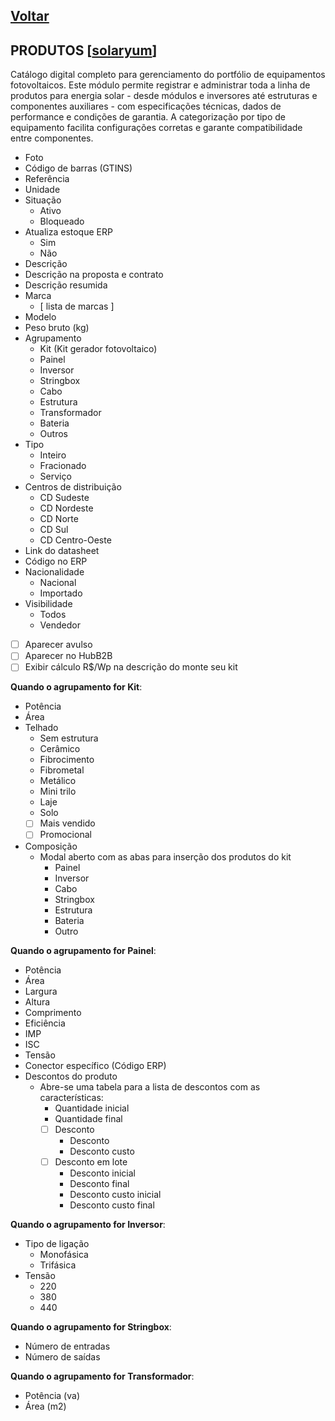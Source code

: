 [Voltar](README.md)
---

## PRODUTOS [[solaryum](https://sandbox.solaryum.com.br/fotus-yfe/configuracoes/produtos)]

Catálogo digital completo para gerenciamento do portfólio de equipamentos fotovoltaicos. Este módulo permite registrar e
administrar toda a linha de produtos para energia solar - desde módulos e inversores até estruturas e componentes
auxiliares - com especificações técnicas, dados de performance e condições de garantia. A categorização por tipo de
equipamento facilita configurações corretas e garante compatibilidade entre componentes.

- Foto
- Código de barras (GTINS)
- Referência
- Unidade
- Situação
    - Ativo
    - Bloqueado
- Atualiza estoque ERP
    - Sim
    - Não
- Descrição
- Descrição na proposta e contrato
- Descrição resumida
- Marca
    - [ lista de marcas ]
- Modelo
- Peso bruto (kg)
- Agrupamento
    - Kit (Kit gerador fotovoltaico)
    - Painel
    - Inversor
    - Stringbox
    - Cabo
    - Estrutura
    - Transformador
    - Bateria
    - Outros
- Tipo
    - Inteiro
    - Fracionado
    - Serviço
- Centros de distribuição
    - CD Sudeste
    - CD Nordeste
    - CD Norte
    - CD Sul
    - CD Centro-Oeste
- Link do datasheet
- Código no ERP
- Nacionalidade
    - Nacional
    - Importado
- Visibilidade
    - Todos
    - Vendedor
- [ ] Aparecer avulso
- [ ] Aparecer no HubB2B
- [ ] Exibir cálculo R$/Wp na descrição do monte seu kit

**Quando o agrupamento for Kit**:

- Potência
- Área
- Telhado
    - Sem estrutura
    - Cerâmico
    - Fibrocimento
    - Fibrometal
    - Metálico
    - Mini trilo
    - Laje
    - Solo
    - [ ] Mais vendido
    - [ ] Promocional
- Composição
    - Modal aberto com as abas para inserção dos produtos do kit
        - Painel
        - Inversor
        - Cabo
        - Stringbox
        - Estrutura
        - Bateria
        - Outro

**Quando o agrupamento for Painel**:

- Potência
- Área
- Largura
- Altura
- Comprimento
- Eficiência
- IMP
- ISC
- Tensão
- Conector específico (Código ERP)
- Descontos do produto
    - Abre-se uma tabela para a lista de descontos com as características:
        - Quantidade inicial
        - Quantidade final
        - [ ] Desconto
            - Desconto
            - Desconto custo
        - [ ] Desconto em lote
            - Desconto inicial
            - Desconto final
            - Desconto custo inicial
            - Desconto custo final

**Quando o agrupamento for Inversor**:

- Tipo de ligação
    - Monofásica
    - Trifásica
- Tensão
    - 220
    - 380
    - 440

**Quando o agrupamento for Stringbox**:

- Número de entradas
- Número de saídas

**Quando o agrupamento for Transformador**:

- Potência (va)
- Área (m2)

